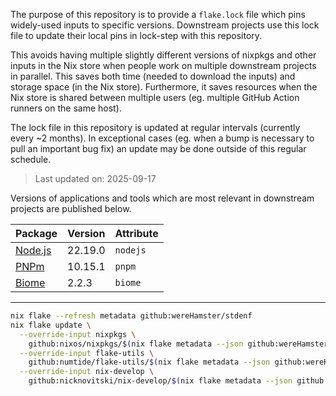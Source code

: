 The purpose of this repository is to provide a `flake.lock` file which pins
widely-used inputs to specific versions. Downstream projects use this lock
file to update their local pins in lock-step with this repository.

This avoids having multiple slightly different versions of nixpkgs and other
inputs in the Nix store when people work on multiple downstream projects
in parallel. This saves both time (needed to download the inputs) and storage
space (in the Nix store). Furthermore, it saves resources when the Nix store
is shared between multiple users (eg. multiple GitHub Action runners on the
same host).

The lock file in this repository is updated at regular intervals (currently
every ~2 months). In exceptional cases (eg. when a bump is necessary to pull
an important bug fix) an update may be done outside of this regular schedule.

> Last updated on: 2025-09-17

Versions of applications and tools which are most relevant in downstream
projects are published below.

| Package | Version | Attribute |
| ---- | ---- | ---- |
| [Node.js](https://nodejs.org/) | 22.19.0 | `nodejs` |
| [PNPm](https://pnpm.io/) | 10.15.1 | `pnpm` |
| [Biome](https://biomejs.dev/) | 2.2.3 | `biome` |
---

```sh
nix flake --refresh metadata github:wereHamster/stdenf
nix flake update \
  --override-input nixpkgs \
    github:nixos/nixpkgs/$(nix flake metadata --json github:wereHamster/stdenf | jq -r '.locks.nodes.nixpkgs.locked.rev') \
  --override-input flake-utils \
    github:numtide/flake-utils/$(nix flake metadata --json github:wereHamster/stdenf | jq -r '.locks.nodes."flake-utils".locked.rev') \
  --override-input nix-develop \
    github:nicknovitski/nix-develop/$(nix flake metadata --json github:wereHamster/stdenf | jq -r '.locks.nodes."nix-develop".locked.rev')
```
